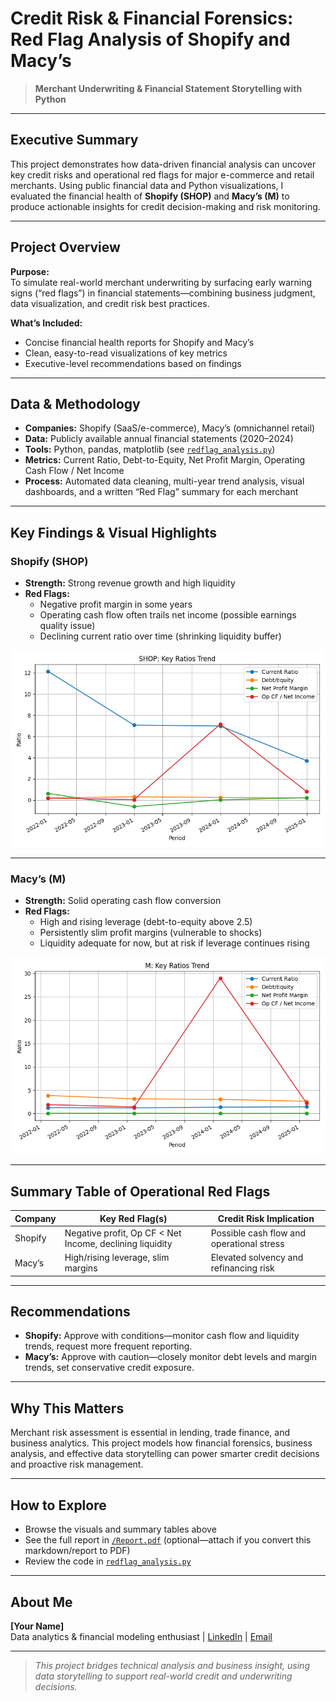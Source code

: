 # Credit Risk & Financial Forensics: Red Flag Analysis of Shopify and Macy’s

> **Merchant Underwriting & Financial Statement Storytelling with Python**

---

## Executive Summary

This project demonstrates how data-driven financial analysis can uncover key credit risks and operational red flags for major e-commerce and retail merchants. Using public financial data and Python visualizations, I evaluated the financial health of **Shopify (SHOP)** and **Macy’s (M)** to produce actionable insights for credit decision-making and risk monitoring.

---

## Project Overview

**Purpose:**  
To simulate real-world merchant underwriting by surfacing early warning signs (“red flags”) in financial statements—combining business judgment, data visualization, and credit risk best practices.

**What’s Included:**  
- Concise financial health reports for Shopify and Macy’s
- Clean, easy-to-read visualizations of key metrics
- Executive-level recommendations based on findings

---

## Data & Methodology

- **Companies:** Shopify (SaaS/e-commerce), Macy’s (omnichannel retail)
- **Data:** Publicly available annual financial statements (2020–2024)
- **Tools:** Python, pandas, matplotlib (see [`redflag_analysis.py`](./redflag_analysis.py))
- **Metrics:** Current Ratio, Debt-to-Equity, Net Profit Margin, Operating Cash Flow / Net Income
- **Process:** Automated data cleaning, multi-year trend analysis, visual dashboards, and a written “Red Flag” summary for each merchant

---

## Key Findings & Visual Highlights

### Shopify (SHOP)
- **Strength:** Strong revenue growth and high liquidity
- **Red Flags:**  
  - Negative profit margin in some years
  - Operating cash flow often trails net income (possible earnings quality issue)
  - Declining current ratio over time (shrinking liquidity buffer)

![SHOP Key Ratios](./SHOP_key_ratios.png)

---

### Macy’s (M)
- **Strength:** Solid operating cash flow conversion
- **Red Flags:**  
  - High and rising leverage (debt-to-equity above 2.5)
  - Persistently slim profit margins (vulnerable to shocks)
  - Liquidity adequate for now, but at risk if leverage continues rising

![M Key Ratios](./M_key_ratios.png)

---

## Summary Table of Operational Red Flags

| Company   | Key Red Flag(s)                    | Credit Risk Implication                      |
|-----------|------------------------------------|----------------------------------------------|
| Shopify   | Negative profit, Op CF < Net Income, declining liquidity | Possible cash flow and operational stress    |
| Macy’s    | High/rising leverage, slim margins | Elevated solvency and refinancing risk       |

---

## Recommendations

- **Shopify:** Approve with conditions—monitor cash flow and liquidity trends, request more frequent reporting.
- **Macy’s:** Approve with caution—closely monitor debt levels and margin trends, set conservative credit exposure.

---

## Why This Matters

Merchant risk assessment is essential in lending, trade finance, and business analytics. This project models how financial forensics, business analysis, and effective data storytelling can power smarter credit decisions and proactive risk management.

---

## How to Explore

- Browse the visuals and summary tables above
- See the full report in [`/Report.pdf`](./Report.pdf) (optional—attach if you convert this markdown/report to PDF)
- Review the code in [`redflag_analysis.py`](./redflag_analysis.py)

---

## About Me

**[Your Name]**  
Data analytics & financial modeling enthusiast | [LinkedIn](https://linkedin.com/in/yourprofile) | [Email](mailto:your@email.com)

---

> *This project bridges technical analysis and business insight, using data storytelling to support real-world credit and underwriting decisions.*

